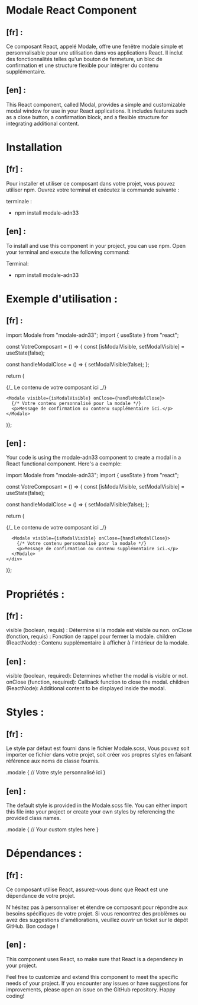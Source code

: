 # Modale React Component

## [fr] :

Ce composant React, appelé Modale, offre une fenêtre modale simple et personnalisable pour une utilisation dans vos applications React. Il inclut des fonctionnalités telles qu'un bouton de fermeture, un bloc de confirmation et une structure flexible pour intégrer du contenu supplémentaire.

## [en] :

This React component, called Modal, provides a simple and customizable modal window for use in your React applications. It includes features such as a close button, a confirmation block, and a flexible structure for integrating additional content.

# Installation

## [fr] :

Pour installer et utiliser ce composant dans votre projet, vous pouvez utiliser npm. Ouvrez votre terminal et exécutez la commande suivante :

terminale :

- npm install modale-adn33

## [en] :

To install and use this component in your project, you can use npm. Open your terminal and execute the following command:

Terminal:

- npm install modale-adn33

# Exemple d'utilisation :

## [fr] :

import Modale from "modale-adn33";
import { useState } from "react";

const VotreComposant = () => {
  const [isModalVisible, setModalVisible] = useState(false);

  const handleModalClose = () => {
    setModalVisible(false);
  };

return (

  <div>
    {/_ Le contenu de votre composant ici _/}

    <Modale visible={isModalVisible} onClose={handleModalClose}>
      {/* Votre contenu personnalisé pour la modale */}
      <p>Message de confirmation ou contenu supplémentaire ici.</p>
    </Modale>

  </div>
)};

## [en] :

Your code is using the modale-adn33 component to create a modal in a React functional component. Here's a exemple:

import Modale from "modale-adn33";
import { useState } from "react";

const VotreComposant = () => {
  const [isModalVisible, setModalVisible] = useState(false);

  const handleModalClose = () => {
    setModalVisible(false);
  };

  return (
    <div>
      {/_ Le contenu de votre composant ici _/}

      <Modale visible={isModalVisible} onClose={handleModalClose}>
        {/* Votre contenu personnalisé pour la modale */}
        <p>Message de confirmation ou contenu supplémentaire ici.</p>
      </Modale>
    </div>
)};

# Propriétés :

## [fr] :

visible (boolean, requis) : Détermine si la modale est visible ou non.
onClose (fonction, requis) : Fonction de rappel pour fermer la modale.
children (ReactNode) : Contenu supplémentaire à afficher à l'intérieur de la modale.

## [en] :

visible (boolean, required): Determines whether the modal is visible or not.
onClose (function, required): Callback function to close the modal.
children (ReactNode): Additional content to be displayed inside the modal.

# Styles :

## [fr] :

Le style par défaut est fourni dans le fichier Modale.scss, Vous pouvez soit importer ce fichier dans votre projet, soit créer vos propres styles en faisant référence aux noms de classe fournis.

.modale {
// Votre style personnalisé ici
}

## [en] :

The default style is provided in the Modale.scss file. You can either import this file into your project or create your own styles by referencing the provided class names.

.modale {
  // Your custom styles here
}

# Dépendances :

## [fr] :

Ce composant utilise React, assurez-vous donc que React est une dépendance de votre projet.

N'hésitez pas à personnaliser et étendre ce composant pour répondre aux besoins spécifiques de votre projet. Si vous rencontrez des problèmes ou avez des suggestions d'améliorations, veuillez ouvrir un ticket sur le dépôt GitHub. Bon codage !


## [en] :

This component uses React, so make sure that React is a dependency in your project.

Feel free to customize and extend this component to meet the specific needs of your project. If you encounter any issues or have suggestions for improvements, please open an issue on the GitHub repository. Happy coding!